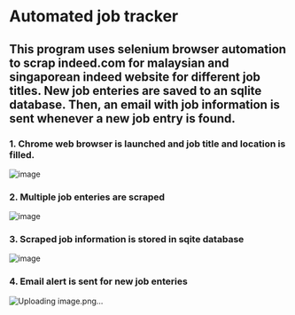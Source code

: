# Automated job tracker
## This program uses selenium browser automation to scrap indeed.com for malaysian and singaporean indeed website for different job titles. New job enteries are saved to an sqlite database. Then, an email with job information is sent whenever a new job entry is found.

### 1. Chrome web browser is launched and job title and location is filled.

![image](https://github.com/RVThan06/Automated_job_tracker/assets/63298542/879f6c78-b506-4bb5-a118-a1099c6f2541)

### 2. Multiple job enteries are scraped 

![image](https://github.com/RVThan06/Automated_job_tracker/assets/63298542/11f28fa0-0859-499c-870d-22c4be674c9c)

### 3. Scraped job information is stored in sqite database 

![image](https://github.com/RVThan06/Automated_job_tracker/assets/63298542/db1a4b3d-9663-488e-8871-afeba1be7288)

### 4. Email alert is sent for new job enteries 

![Uploading image.png…]()





